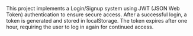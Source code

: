 This project implements a Login/Signup system using JWT (JSON Web Token) authentication to ensure secure access. After a successful login, a token is generated and stored in localStorage. The token expires after one hour, requiring the user to log in again for continued access.
